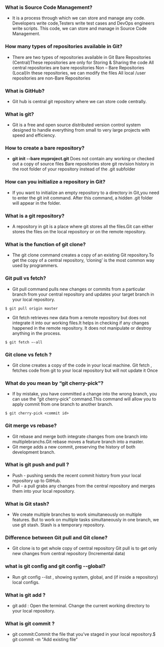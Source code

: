 ### What is Source Code Management?
+ It is a process through which we can store and manage any code. Developers write code,Testers write test cases and DevOps engineers write scripts. This code, 
we can store and manage in Source Code Management.

### How many types of repositories available in Git?
  + There are two types of repositories available in Git Bare Repositories (Central)These repositories are only for Storing & Sharing the code
All central repositories are bare repositories Non – Bare Repositories (Local)In these repositories, we can modify the files 
All local /user repositories are non-Bare Repositories 

### What is GitHub?
+ Git hub is central git repository where we can store code centrally.

### What is git?
+ Git is a free and open source distributed version control system designed to handle everything from small to very large projects with speed and efficiency.
  
### How to create a bare repository? 
+ **git init --bare myproject.git** Does not contain any working or checked out a copy of source files Bare repositories store 
git revision history in the root folder of your repository instead of the .git subfolder

### How can you initialize a repository in Git? 
+ If you want to initialize an empty repository to a directory in Git,you need to enter the git init command. After this command, a hidden .git folder will appear in the folder.

### What is a git repository?
+ A repository in git is a place where git stores all the files.Git can either stores the files on the local repository or on the remote repository.

### What is the function of git clone?
+ The git clone command creates a copy of an existing Git repository.To get the copy of a central repository, ‘cloning’  is the most common way used by programmers.

### Git pull vs fetch?
+ Git pull command pulls new changes or commits from a particular branch from your central repository and updates your target branch in your local repository.
``` git bash
$ git pull origin master
```
+ Git fetch retrieves new data from a remote repository but does not integrate it into our working files.It helps in checking if any changes happened in the remote repository. 
It does not manipulate or destroy anything in the process. 
```git bash
$ git fetch –-all
```
### Git clone vs fetch ? 
+ Git clone creates a copy of the code in your local machine. Git fetch , fetches code from git to your local repository but will not update it Once

### What do you mean by “git cherry-pick”?
+ If by mistake, you have committed a change into the wrong branch, you can use the “git cherry-pick” command.This command will allow you to apply commit from one branch to another branch. 
```git bash
$ git cherry-pick <commit id>
```
### Git merge vs rebase?
+ Git rebase and merge both integrate changes from one branch into multiplebranchs.Git rebase moves a feature branch into a master. 
+ Git merge adds a new commit, preserving the history of both development branch.

### What is git push and pull ?
+ Push - pushing sends the recent commit history from your local repository up to GitHub.
+ Pull - a pull grabs any changes from the central repository and merges them into your local repository.

### What is Git stash?  
+ We create multiple branches to work simultaneously on multiple features. But to work on multiple tasks simultaneously in one branch, 
we use git stash. Stash is a temporary repository.

### Difference between Git pull and Git clone?
+ Git clone is to get whole copy of central repository Git pull is to get only new changes from central repository (Incremental data)
### what is git config and git config --global?
+ Run git config --list , showing system, global, and (if inside a repository) local configs.

### What is git add ?
+ git add : Open the terminal. Change the current working directory to your local repository.

### What is git commit ?
+ git commit:Commit the file that you’ve staged in your local repository.$ git commit -m "Add existing file"
